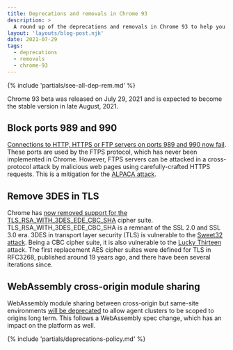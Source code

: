 ```yaml
---
title: Deprecations and removals in Chrome 93
description: >
  A round up of the deprecations and removals in Chrome 93 to help you plan.
layout: 'layouts/blog-post.njk'
date: 2021-07-29
tags:
  - deprecations
  - removals
  - chrome-93
---
```


{% include 'partials/see-all-dep-rem.md' %}

Chrome 93 beta was released on July 29, 2021 and is expected to become the
stable version in late August, 2021.

## Block ports 989 and 990

[Connections to HTTP, HTTPS or FTP servers on ports 989 and 990 now
fail](https://www.chromestatus.com/feature/5678858554572800). These ports are
used by the FTPS protocol, which has never been implemented in Chrome. However,
FTPS servers can be attacked in a cross-protocol attack by malicious web pages
using carefully-crafted HTTPS requests. This is a mitigation for the [ALPACA
attack](https://alpaca-attack.com/).

## Remove 3DES in TLS

Chrome has [now removed support for the
TLS_RSA_WITH_3DES_EDE_CBC_SHA](https://www.chromestatus.com/feature/6678134168485888)
cipher suite. TLS_RSA_WITH_3DES_EDE_CBC_SHA is a remnant of the SSL 2.0 and SSL
3.0 era. 3DES in transport layer security (TLS) is vulnerable to the [Sweet32
attack](https://sweet32.info/). Being a CBC cipher suite, it is also vulnerable
to the [Lucky Thirteen](https://en.wikipedia.org/wiki/Lucky_Thirteen_attack)
attack. The first replacement AES cipher suites were defined for TLS in RFC3268,
published around 19 years ago, and there have been several iterations since.

## WebAssembly cross-origin module sharing

WebAssembly module sharing between cross-origin but same-site environments [will
be deprecated](https://chromestatus.com/feature/5650158039597056) to allow agent
clusters to be scoped to origins long term. This follows a WebAssembly spec
change, which has an impact on the platform as well.

{% include 'partials/deprecations-policy.md' %}

